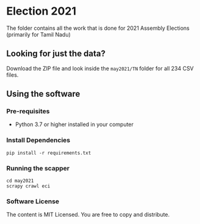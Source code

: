 # Election 2021

The folder contains all the work that is done for 2021 Assembly Elections (primarily for Tamil Nadu)

## Looking for just the data?

Download the ZIP file and look inside the `may2021/TN` folder for all 234 CSV files.


## Using the software

### Pre-requisites

* Python 3.7 or higher installed in your computer

### Install Dependencies

```
pip install -r requirements.txt
```

### Running the scapper

```
cd may2021
scrapy crawl eci
```

### Software License

The content is MIT Licensed. You are free to copy and distribute.
